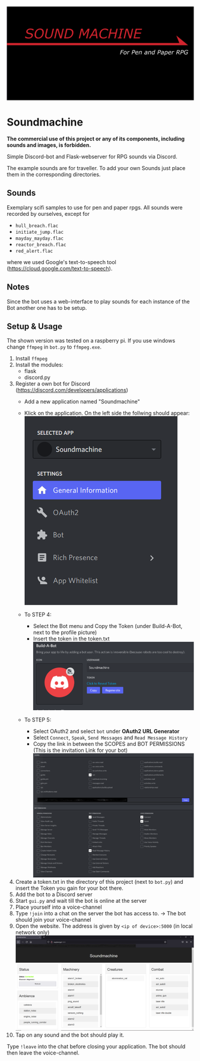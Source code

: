 ![logo](images/logo.png)

# Soundmachine
 
 **The commercial use of this project or any of its components, including sounds and images, is forbidden.**
 
 
 Simple Discord-bot and Flask-webserver for RPG sounds via Discord.
 
 The example sounds are for traveller.
 To add your own Sounds just place them in the corresponding directories.
 
## Sounds
Exemplary scifi samples to use for pen and paper rpgs. All sounds were recorded by ourselves, except for 

- `hull_breach.flac` 
- `initiate_jump.flac`
- `mayday_mayday.flac` 
- `reactor_breach.flac` 
- `red_alert.flac`

where we used Google's text-to-speech tool (https://cloud.google.com/text-to-speech).

## Notes
Since the bot uses a web-interface to play sounds 
for each instance of the Bot another one has to be setup.

## Setup & Usage
The shown version was tested on a raspberry pi.
If you use windows change `ffmpeg` in `bot.py` to `ffmpeg.exe`.

1. Install `ffmpeg`
2. Install the modules:
    -   flask
    -   discord.py
3. Register a own bot for Discord (https://discord.com/developers/applications)
	- Add a new application named "Soundmachine"
	- Klick on the application. On the left side the follwing should appear:  
	![navbar in the developer portal of discord](images/application_1.png)
	
	- To STEP 4:
		- Select the Bot menu and Copy the Token (under Build-A-Bot, next to the profile picture)
		- Insert the token in the token.txt  
		![Get token for bot](images/application_3.png)
	- To STEP 5:
		- Select OAuth2 and select `bot` under **OAuth2 URL Generator** 
		- Select `Connect`, `Speak`, `Send Messages` and `Read Message History`
		- Copy the link in between the SCOPES and BOT PERMISSIONS (This is the invitation Link for your bot)  
		![Invitation URL for Discord bot](images/application_2.png)
4. Create a token.txt in the directory of this project (next to `bot.py`) and insert the Token you gain for your bot there.
5. Add the bot to a Discord server
6. Start `gui.py` and wait till the bot is online at the server
7. Place yourself into a voice-channel
8. Type `!join` into a chat on the server the bot has access to. -> The bot should join your voice-channel
9. Open the website. The address is given by `<ip of device>:5000` (in local network only)  
![Website the bot is controlled with](images/website.png)
10. Tap on any sound and the bot should play it.

Type `!leave` into the chat before closing your application. The bot should then leave the voice-channel.
